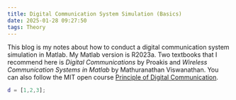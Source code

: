 ```yaml
---
title: Digital Communication System Simulation (Basics)
date: 2025-01-28 09:27:50
tags: Theory
---
```


This blog is my notes about how to conduct a digital communication system simulation in Matlab. My Matlab version is R2023a. Two textbooks that I recommend here is *Digital Communications* by Proakis and *Wireless Communication Systems in Matlab* by Mathuranathan Viswanathan. You can also follow the MIT open course [Principle of Digital Communication](https://ocw.mit.edu/courses/6-451-principles-of-digital-communication-ii-spring-2005/pages/readings-and-lecture-notes/).

```matlab
d = [1,2,3];
```